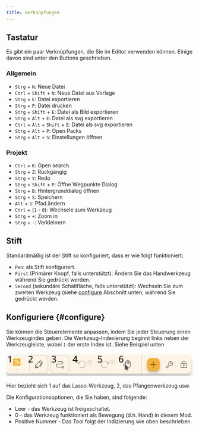 ```yaml
---
title: Verknüpfungen
---
```


## Tastatur

Es gibt ein paar Verknüpfungen, die Sie im Editor verwenden können.
Einige davon sind unter den Buttons geschrieben.

### Allgemein

- `Strg` + `N`: Neue Datei
- `Ctrl` + `Shift` + `N`: Neue Datei aus Vorlage
- `Strg` + `E`: Datei exportieren
- `Strg` + `P`: Datei drucken
- `Strg` + `Shift` + `E`: Datei als Bild exportieren
- `Strg` + `Alt` + `E`: Datei als svg exportieren
- `Ctrl` + `Alt` + `Shift` + `E`: Datei als svg exportieren
- `Strg` + `Alt` + `P`: Open Packs
- `Strg` + `Alt` + `S`: Einstellungen öffnen

### Projekt

- `Ctrl` + `K`: Open search
- `Strg` + `Z`: Rückgängig
- `Strg` + `Y`: Redo
- `Strg` + `Shift` + `P`: Öffne Wegpunkte Dialog
- `Strg` + `B`: Hintergrunddialog öffnen
- `Strg` + `S`: Speichern
- `Alt` + `S`: Pfad ändern
- `Ctrl` + (`1` - `0`): Wechsele zum Werkzeug
- `Strg` + `+`: Zoom in
- `Strg` + `-`: Verkleinern

## Stift

Standardmäßig ist der Stift so konfiguriert, dass er wie folgt funktioniert:

- `Pen`: als Stift konfiguriert.
- `First` (Primärer Knopf, falls unterstützt): Ändern Sie das Handwerkzeug während Sie gedrückt werden.
- `Second` (sekundäre Schaltfläche, falls unterstützt): Wechseln Sie zum zweiten Werkzeug (siehe [configure](#configure) Abschnitt unten, während Sie gedrückt werden.

## Konfiguriere {#configure}

Sie können die Steuerelemente anpassen, indem Sie jeder Steuerung einen Werkzeugindex geben. Die Werkzeug-Indexierung beginnt links neben der Werkzeugleiste, wobei `1` der erste Index ist. Siehe Beispiel unten

![Toolbar nummeriert](toolbar_numbered.png)

Hier bezieht sich 1 auf das Lasso-Werkzeug, 2, das Pfangenwerkzeug usw.

Die Konfigurationsoptionen, die Sie haben, sind folgende:

- Leer - das Werkzeug ist freigeschaltet.
- 0 - das Werkzeug funktioniert als Bewegung (d.h. Hand) in diesem Mod.
- Positive Nummer - Das Tool folgt der Indizierung wie oben beschrieben.
